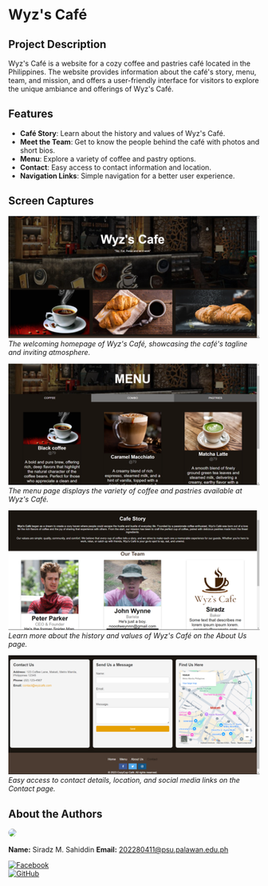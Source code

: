 # Wyz's Café

## Project Description
Wyz's Café is a website for a cozy coffee and pastries café located in the Philippines. The website provides information about the café's story, menu, team, and mission, and offers a user-friendly interface for visitors to explore the unique ambiance and offerings of Wyz's Café.

## Features
- **Café Story**: Learn about the history and values of Wyz's Café.
- **Meet the Team**: Get to know the people behind the café with photos and short bios.
- **Menu**: Explore a variety of coffee and pastry options.
- **Contact**: Easy access to contact information and location.
- **Navigation Links**: Simple navigation for a better user experience.

## Screen Captures

![Home Page](img/home.png)
*The welcoming homepage of Wyz's Café, showcasing the café's tagline and inviting atmosphere.*

![Menu Page](img/menu.png)
*The menu page displays the variety of coffee and pastries available at Wyz's Café.*

![About Us Page](img/about.png)
*Learn more about the history and values of Wyz's Café on the About Us page.*

![Contact Page](img/contact.png)
*Easy access to contact details, location, and social media links on the Contact page.*

## About the Authors

<img src="https://github.com/yourusername.png" width="150" style="border-radius: 50%;">

**Name:** Siradz M. Sahiddin
**Email:** 202280411@psu.palawan.edu.ph

[![Facebook](https://raw.githubusercontent.com/gauravghongde/social-icons/master/SVG/Color/Facebook.svg)](https://www.facebook.com/profile.php?id=61562902033751)  
[![GitHub](https://raw.githubusercontent.com/gauravghongde/social-icons/master/SVG/Color/Github.svg)](https://github.com/iaa-ai)
